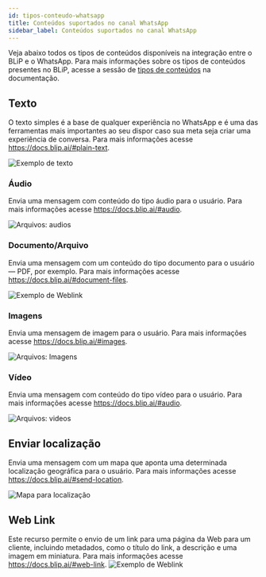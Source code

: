 ```yaml
---
id: tipos-conteudo-whatsapp
title: Conteúdos suportados no canal WhatsApp
sidebar_label: Conteúdos suportados no canal WhatsApp
---
```


Veja abaixo todos os tipos de conteúdos disponíveis na integração entre o BLiP e o WhatsApp. Para mais informações sobre os tipos de conteúdos presentes no BLiP, acesse a sessão de [tipos de conteúdos](https://docs.blip.ai/#content-types) na documentação.

## Texto

O texto simples é a base de qualquer experiência no WhatsApp e é uma das ferramentas mais importantes ao seu dispor caso sua meta seja criar uma experiência de conversa. Para mais informações acesse https://docs.blip.ai/#plain-text.

![Exemplo de texto](/img/channels/whatsapp/text.png)


### Áudio

Envia uma mensagem com conteúdo do tipo áudio para o usuário.  Para mais informações acesse https://docs.blip.ai/#audio.

![Arquivos: audios](/img/channels/whatsapp/audio.png )

### Documento/Arquivo

Envia uma mensagem com um conteúdo do tipo documento para o usuário — PDF, por exemplo. Para mais informações acesse https://docs.blip.ai/#document-files.

![Exemplo de Weblink](/img/channels/whatsapp/documents.png)

### Imagens

Envia uma mensagem de imagem para o usuário. Para mais informações acesse https://docs.blip.ai/#images.

![Arquivos: Imagens](/img/channels/whatsapp/imagem.png)

### Vídeo

Envia uma mensagem com conteúdo do tipo vídeo para o usuário. Para mais informações acesse https://docs.blip.ai/#audio.

![Arquivos: videos](/img/channels/whatsapp/video.png)

## Enviar localização

Envia uma mensagem com um mapa que aponta uma determinada localização geográfica para o usuário. Para mais informações acesse https://docs.blip.ai/#send-location. 

![Mapa para localização](/img/channels/whatsapp/location.png)


## Web Link

Este recurso permite o envio de um link para uma página da Web para um cliente, incluindo metadados, como o título do link, a descrição e uma imagem em miniatura. Para mais informações acesse https://docs.blip.ai/#web-link. 
![Exemplo de Weblink](/img/channels/whatsapp/weblink.png)

<!-- Rating frame -->
<script type="text/javascript" src="/scripts/rating.js"></script>